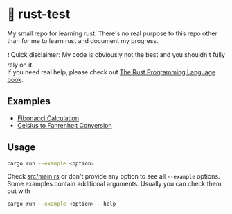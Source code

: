 # 🦀 rust-test

My small repo for learning rust. There's no real purpose to this repo other than for me to learn rust and document my progress.  
  
❗ Quick disclaimer: My code is obviously not the best and you shouldn't fully rely on it.  
If you need real help, please check out [The Rust Programming Language book](https://doc.rust-lang.org/book/).

## Examples

- [Fibonacci Calculation](./src/fibonacci.rs)
- [Celsius to Fahrenheit Conversion](./src/celsius.rs)

## Usage

```bash
cargo run --example <option>
```
Check [src/main.rs](./src/main.rs#L16) or don't provide any option to see all `--example` options.  
Some examples contain additional arguments. Usually you can check them out with
```bash
cargo run --example <option> --help
```
